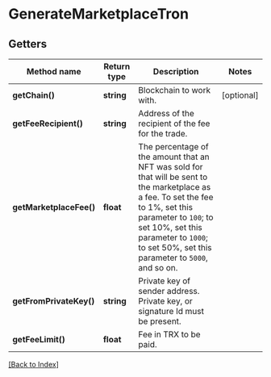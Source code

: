 # GenerateMarketplaceTron

## Getters

Method name | Return type | Description | Notes
------------ | ------------- | ------------- | -------------
**getChain()** | **string** | Blockchain to work with. | [optional]
**getFeeRecipient()** | **string** | Address of the recipient of the fee for the trade. |
**getMarketplaceFee()** | **float** | The percentage of the amount that an NFT was sold for that will be sent to the marketplace as a fee. To set the fee to 1%, set this parameter to <code>100</code>; to set 10%, set this parameter to <code>1000</code>; to set 50%, set this parameter to <code>5000</code>, and so on. |
**getFromPrivateKey()** | **string** | Private key of sender address. Private key, or signature Id must be present. |
**getFeeLimit()** | **float** | Fee in TRX to be paid. |

[[Back to Index]](../index.md)
